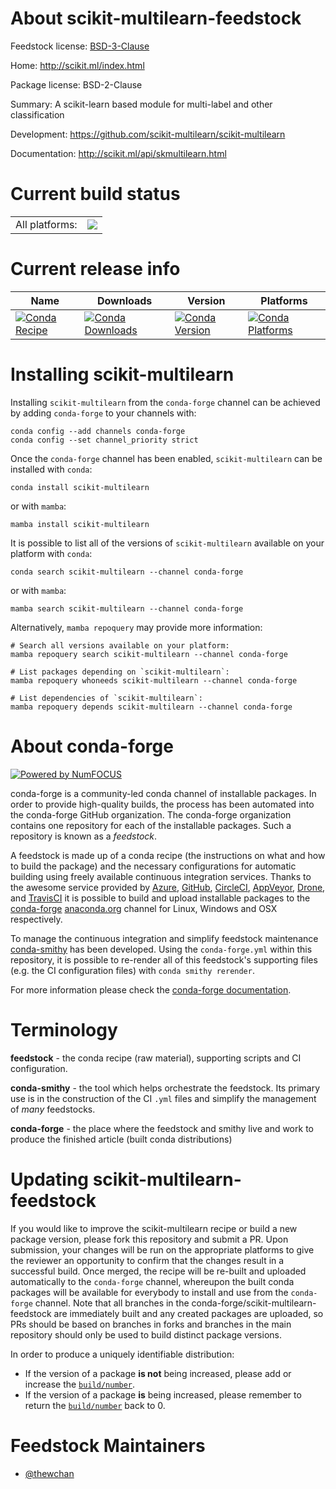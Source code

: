 About scikit-multilearn-feedstock
=================================

Feedstock license: [BSD-3-Clause](https://github.com/conda-forge/scikit-multilearn-feedstock/blob/main/LICENSE.txt)

Home: http://scikit.ml/index.html

Package license: BSD-2-Clause

Summary: A scikit-learn based module for multi-label and other classification

Development: https://github.com/scikit-multilearn/scikit-multilearn

Documentation: http://scikit.ml/api/skmultilearn.html

Current build status
====================


<table><tr><td>All platforms:</td>
    <td>
      <a href="https://dev.azure.com/conda-forge/feedstock-builds/_build/latest?definitionId=16891&branchName=main">
        <img src="https://dev.azure.com/conda-forge/feedstock-builds/_apis/build/status/scikit-multilearn-feedstock?branchName=main">
      </a>
    </td>
  </tr>
</table>

Current release info
====================

| Name | Downloads | Version | Platforms |
| --- | --- | --- | --- |
| [![Conda Recipe](https://img.shields.io/badge/recipe-scikit--multilearn-green.svg)](https://anaconda.org/conda-forge/scikit-multilearn) | [![Conda Downloads](https://img.shields.io/conda/dn/conda-forge/scikit-multilearn.svg)](https://anaconda.org/conda-forge/scikit-multilearn) | [![Conda Version](https://img.shields.io/conda/vn/conda-forge/scikit-multilearn.svg)](https://anaconda.org/conda-forge/scikit-multilearn) | [![Conda Platforms](https://img.shields.io/conda/pn/conda-forge/scikit-multilearn.svg)](https://anaconda.org/conda-forge/scikit-multilearn) |

Installing scikit-multilearn
============================

Installing `scikit-multilearn` from the `conda-forge` channel can be achieved by adding `conda-forge` to your channels with:

```
conda config --add channels conda-forge
conda config --set channel_priority strict
```

Once the `conda-forge` channel has been enabled, `scikit-multilearn` can be installed with `conda`:

```
conda install scikit-multilearn
```

or with `mamba`:

```
mamba install scikit-multilearn
```

It is possible to list all of the versions of `scikit-multilearn` available on your platform with `conda`:

```
conda search scikit-multilearn --channel conda-forge
```

or with `mamba`:

```
mamba search scikit-multilearn --channel conda-forge
```

Alternatively, `mamba repoquery` may provide more information:

```
# Search all versions available on your platform:
mamba repoquery search scikit-multilearn --channel conda-forge

# List packages depending on `scikit-multilearn`:
mamba repoquery whoneeds scikit-multilearn --channel conda-forge

# List dependencies of `scikit-multilearn`:
mamba repoquery depends scikit-multilearn --channel conda-forge
```


About conda-forge
=================

[![Powered by
NumFOCUS](https://img.shields.io/badge/powered%20by-NumFOCUS-orange.svg?style=flat&colorA=E1523D&colorB=007D8A)](https://numfocus.org)

conda-forge is a community-led conda channel of installable packages.
In order to provide high-quality builds, the process has been automated into the
conda-forge GitHub organization. The conda-forge organization contains one repository
for each of the installable packages. Such a repository is known as a *feedstock*.

A feedstock is made up of a conda recipe (the instructions on what and how to build
the package) and the necessary configurations for automatic building using freely
available continuous integration services. Thanks to the awesome service provided by
[Azure](https://azure.microsoft.com/en-us/services/devops/), [GitHub](https://github.com/),
[CircleCI](https://circleci.com/), [AppVeyor](https://www.appveyor.com/),
[Drone](https://cloud.drone.io/welcome), and [TravisCI](https://travis-ci.com/)
it is possible to build and upload installable packages to the
[conda-forge](https://anaconda.org/conda-forge) [anaconda.org](https://anaconda.org/)
channel for Linux, Windows and OSX respectively.

To manage the continuous integration and simplify feedstock maintenance
[conda-smithy](https://github.com/conda-forge/conda-smithy) has been developed.
Using the ``conda-forge.yml`` within this repository, it is possible to re-render all of
this feedstock's supporting files (e.g. the CI configuration files) with ``conda smithy rerender``.

For more information please check the [conda-forge documentation](https://conda-forge.org/docs/).

Terminology
===========

**feedstock** - the conda recipe (raw material), supporting scripts and CI configuration.

**conda-smithy** - the tool which helps orchestrate the feedstock.
                   Its primary use is in the construction of the CI ``.yml`` files
                   and simplify the management of *many* feedstocks.

**conda-forge** - the place where the feedstock and smithy live and work to
                  produce the finished article (built conda distributions)


Updating scikit-multilearn-feedstock
====================================

If you would like to improve the scikit-multilearn recipe or build a new
package version, please fork this repository and submit a PR. Upon submission,
your changes will be run on the appropriate platforms to give the reviewer an
opportunity to confirm that the changes result in a successful build. Once
merged, the recipe will be re-built and uploaded automatically to the
`conda-forge` channel, whereupon the built conda packages will be available for
everybody to install and use from the `conda-forge` channel.
Note that all branches in the conda-forge/scikit-multilearn-feedstock are
immediately built and any created packages are uploaded, so PRs should be based
on branches in forks and branches in the main repository should only be used to
build distinct package versions.

In order to produce a uniquely identifiable distribution:
 * If the version of a package **is not** being increased, please add or increase
   the [``build/number``](https://docs.conda.io/projects/conda-build/en/latest/resources/define-metadata.html#build-number-and-string).
 * If the version of a package **is** being increased, please remember to return
   the [``build/number``](https://docs.conda.io/projects/conda-build/en/latest/resources/define-metadata.html#build-number-and-string)
   back to 0.

Feedstock Maintainers
=====================

* [@thewchan](https://github.com/thewchan/)

